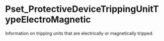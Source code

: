 # Pset_ProtectiveDeviceTrippingUnitTypeElectroMagnetic

Information on tripping units that are electrically or magnetically tripped.
<!-- end of short definition -->

